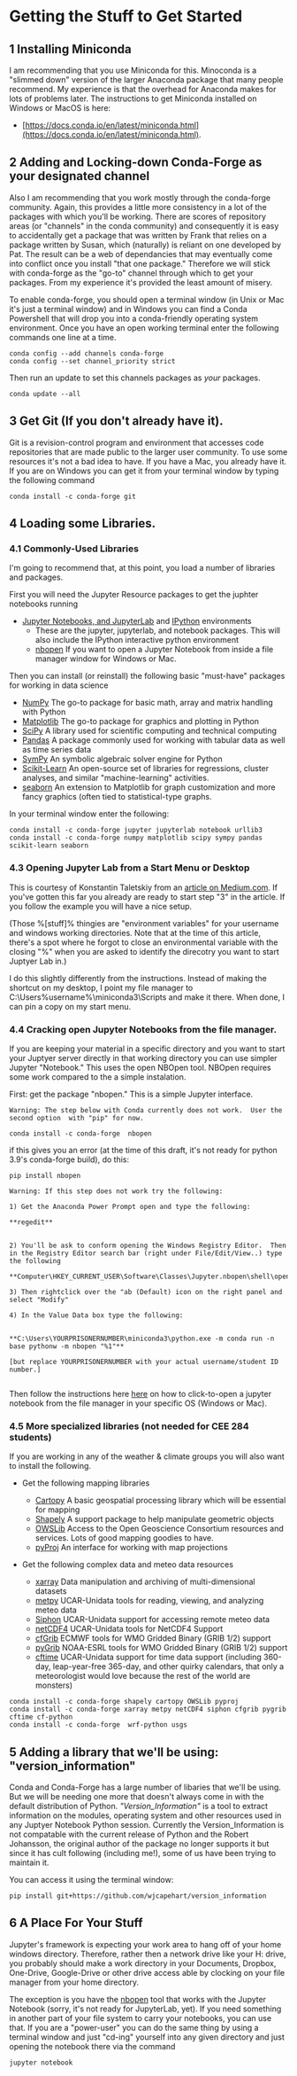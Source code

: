 # Getting the Stuff to Get Started

## 1 Installing Miniconda

I am recommending that you use Miniconda for this.  Minoconda is a "slimmed down" version of the larger Anaconda package that many people recommend.  My experience is that the overhead for Anaconda makes for lots of problems later. The instructions to get Miniconda installed on Windows or MacOS is here:     

*  [https://docs.conda.io/en/latest/miniconda.html](https://docs.conda.io/en/latest/miniconda.html).

## 2 Adding and Locking-down Conda-Forge as your designated channel

Also I am recommending that you work mostly through the conda-forge community.  Again, this provides a little more consistency in a lot of the packages with which you'll be working. There are scores of repository areas (or "channels" in the conda community) and consequently it is easy to accidentally get a package that was written by Frank that relies on a package written by Susan, which (naturally) is reliant on one developed by Pat.  The result can be a web of dependancies that may eventually come into conflict once you install "that one package."  Therefore we will stick with conda-forge as the "go-to" channel through which to get your packages.  From my experience it's provided the least amount of misery.  

To enable conda-forge, you should open a terminal window (in Unix or Mac it's just a terminal window) and in Windows you can find a Conda Powershell that will drop you into a conda-friendly operating system environment.
Once you have an open working terminal enter the following commands one line at a time.

```
conda config --add channels conda-forge
conda config --set channel_priority strict
```

Then run an update to set this channels packages as *your* packages.

```
conda update --all
```

## 3 Get Git (If you don't already have it).

Git is a revision-control program and environment that accesses code repositories that are made public to the larger user community.  To use some resources it's not a bad idea to have.  If you have a Mac, you already have it.  If you are on Windows you can get it from your terminal window by typing the following command

```
conda install -c conda-forge git
```
## 4 Loading some Libraries.

### 4.1 Commonly-Used Libraries 

I'm going to recommend that, at this point, you load a number of libraries and packages.

First you will need the Jupyter Resource packages to get the juphter notebooks running

* [Jupyter Notebooks, and JupyterLab](https://jupyter.org) and [IPython](https://ipython.org) environments
  * These are the jupyter, jupyterlab, and notebook packages.  This will also include the IPython interactive python environment
  * [nbopen](https://github.com/takluyver/nbopen) If you want to open a Jupyter Notebook from inside a file manager window for Windows or Mac. 

Then you can install (or reinstall) the following basic "must-have" packages for working in data science

* [NumPy](https://numpy.org) The go-to package for basic math, array and matrix handling with Python
* [Matplotlib](https://matplotlib.org) The go-to package for graphics and plotting in Python
* [SciPy](https://www.scipy.org) A library used for scientific computing and technical computing
* [Pandas](https://pandas.pydata.org) A package commonly used for working with tabular data as well as time series data
* [SymPy](https://www.sympy.org/en/index.html) An symbolic algebraic solver engine for Python
* [Scikit-Learn](https://scikit-learn.org/stable/) An open-source set of libraries for regressions, cluster analyses, and similar "machine-learning" activities.
* [seaborn](https://seaborn.pydata.org) An extension to Matplotlib for graph customization and more fancy graphics (often tied to statistical-type graphs.

In your terminal window enter the following:

```
conda install -c conda-forge jupyter jupyterlab notebook urllib3 
conda install -c conda-forge numpy matplotlib scipy sympy pandas  scikit-learn seaborn

```


### 4.3 Opening Jupyter Lab from a Start Menu or Desktop

This is courtesy of Konstantin Taletskiy from an [article on Medium.com](https://medium.com/@kostal91/create-a-desktop-shortcut-for-jupyterlab-on-windows-9fcabcfa0d3f).  If you've gotten this far you already are ready to start step "3" in the article.  If you follow the example you will have a nice setup.  

(Those %[stuff]% thingies are "environment variables" for your username and windows working directories.  Note that at the time of this article, there's a spot where he forgot to close an environmental variable with the closing "%" when you are asked to identify the direcotry you want to start Juptyer Lab in.)

I do this slightly differently from the instructions.  Instead of making the shortcut on my desktop, I point my file manager to C:\Users\%username%\miniconda3\Scripts and make it there.  When done, I can pin a copy on my start menu.


### 4.4 Cracking open Jupyter Notebooks from the file manager.  

If you are keeping your material in a specific directory and you want to start your Juptyer server directly in that working directory you can use simpler Jupyter "Notebook."  This uses the open NBOpen tool. 
NBOpen requires some work compared to the a simple instalation. 

First: get the package "nbopen."  This is a simple Jupyter interface.


```warning
Warning: The step below with Conda currently does not work.  User the second option  with "pip" for now.
```

```
conda install -c conda-forge  nbopen
```

if this gives you an error (at the time of this draft, it's not ready for python 3.9's conda-forge build), do this:

```
pip install nbopen
```


```warning
Warning: If this step does not work try the following:

1) Get the Anaconda Power Prompt open and type the following: 

**regedit**


2) You'll be ask to conform opening the Windows Registry Editor.  Then in the Registry Editor search bar (right under File/Edit/View..) type the following 

**Computer\HKEY_CURRENT_USER\Software\Classes\Jupyter.nbopen\shell\open\command** 

3) Then rightclick over the "ab (Default) icon on the right panel and select "Modify"

4) In the Value Data box type the following:


**C:\Users\YOURPRISONERNUMBER\miniconda3\python.exe -m conda run -n base pythonw -m nbopen "%1"**

[but replace YOURPRISONERNUMBER with your actual username/student ID number.]


```

Then follow the instructions here [here](https://github.com/takluyver/nbopen) on how to click-to-open a jupyter notebook from the file manager in your specific OS (Windows or Mac).




### 4.5 More specialized libraries (not needed for CEE 284 students)
If you are working in any of the weather & climate groups you will also want to install the following.

* Get the following mapping libraries
  * [Cartopy](https://scitools.org.uk/cartopy/docs/latest/) A basic geospatial processing library which will be essential for mapping
  * [Shapely](https://shapely.readthedocs.io/en/latest/) A support package to help manipulate geometric objects
  * [OWSLib](https://geopython.github.io/OWSLib) Access to the Open Geoscience Consortium resources and services.  Lots of good mapping goodies to have.
  * [pyProj](https://pyproj4.github.io/pyproj/stable/) An interface for working with map projections

* Get the following complex data and meteo data resources
  * [xarray](http://xarray.pydata.org/en/stable/) Data manipulation and archiving of multi-dimensional datasets
  * [metpy](https://unidata.github.io/MetPy/latest/index.html) UCAR-Unidata tools for reading, viewing, and analyzing meteo data
  * [Siphon](https://unidata.github.io/siphon/latest/) UCAR-Unidata support for accessing remote meteo data
  * [netCDF4](https://unidata.github.io/netcdf4-python/) UCAR-Unidata tools for NetCDF4 Support
  * [cfGrib](https://github.com/ecmwf/cfgrib) ECMWF tools for WMO Gridded Binary (GRIB 1/2) support
  * [pyGrib](https://jswhit.github.io/pygrib/)  NOAA-ESRL tools for WMO Gridded Binary (GRIB 1/2) support
  * [cftime](https://unidata.github.io/cftime/) UCAR-Unidata support for time data support (including 360-day, leap-year-free 365-day, and other quirky calendars, that only a meteorologist would love because the rest of the world are monsters)

```
conda install -c conda-forge shapely cartopy OWSLib pyproj
conda install -c conda-forge xarray metpy netCDF4 siphon cfgrib pygrib cftime cf-python
conda install -c conda-forge  wrf-python usgs
```

## 5 Adding a library that we'll be using: "version_information"

Conda and Conda-Forge has a large number of libaries that we'll be using.  But we will be needing one more that doesn't always come in with the default distribution of Python.  *"Version_Information"* is a tool to extract information on the modules, operating system and other resources used in any Juptyer Notebook Python session.  Currently the Version_Information is not compatable with the current release of Python and the Robert Johansson, the original author of the package no longer supports it but since it has cult following (including me!), some of us have been trying to maintain it.

You can access it using the terminal window:

```
pip install git+https://github.com/wjcapehart/version_information
```


## 6 A Place For Your Stuff

Jupyter's framework is expecting your work area to hang off of your home windows directory. Therefore, rather then a network drive like your H: drive, you probably should make a work directory in your Documents, Dropbox, One-Drive, Google-Drive or other drive access able by clocking on your file manager from your home directory.  

The exception is you have the [nbopen](https://github.com/takluyver/nbopen) tool that works with the Jupyter Notebook (sorry, it's not ready for JupyterLab, yet).  If you need something in another part of your file system to carry your notebooks, you can use that.   If you are a "power-user" you can do the same thing by using a terminal window and just "cd-ing" yourself into any given directory and just opening the notebook there via the command

```
jupyter notebook
```
